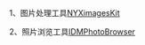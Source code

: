 
1、图片处理工具[NYXimagesKit](https://github.com/Nyx0uf/NYXImagesKit)

2、照片浏览工具[IDMPhotoBrowser](https://github.com/ideaismobile/IDMPhotoBrowser)
